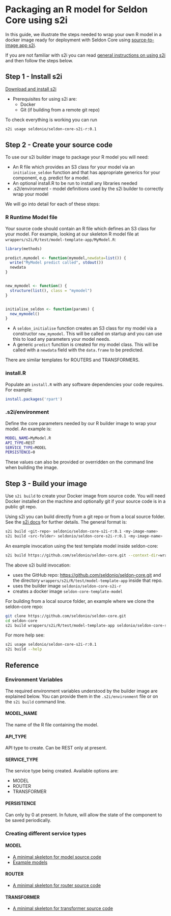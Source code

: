 # Packaging an R model for Seldon Core using s2i

In this guide, we illustrate the steps needed to wrap your own R model in a docker image ready for deployment with Seldon Core using [source-to-image app s2i](https://github.com/openshift/source-to-image).

If you are not familiar with s2i you can read [general instructions on using s2i](../wrappers/s2i.md) and then follow the steps below.

## Step 1 - Install s2i

[Download and install s2i](https://github.com/openshift/source-to-image#installation)

- Prerequisites for using s2i are:
  - Docker
  - Git (if building from a remote git repo)

To check everything is working you can run

```bash
s2i usage seldonio/seldon-core-s2i-r:0.1
```

## Step 2 - Create your source code

To use our s2i builder image to package your R model you will need:

- An R file which provides an S3 class for your model via an `initialise_seldon` function and that has appropriate generics for your component, e.g. predict for a model.
- An optional install.R to be run to install any libraries needed
- .s2i/environment - model definitions used by the s2i builder to correctly wrap your model

We will go into detail for each of these steps:

### R Runtime Model file

Your source code should contain an R file which defines an S3 class for your model. For example, looking at our skeleton R model file at `wrappers/s2i/R/test/model-template-app/MyModel.R`:

```R
library(methods)

predict.mymodel <- function(mymodel,newdata=list()) {
  write("MyModel predict called", stdout())
  newdata
}


new_mymodel <- function() {
  structure(list(), class = "mymodel")
}


initialise_seldon <- function(params) {
  new_mymodel()
}
```

- A `seldon_initialise` function creates an S3 class for my model via a constructor `new_mymodel`. This will be called on startup and you can use this to load any parameters your model needs.
- A generic `predict` function is created for my model class. This will be called with a `newdata` field with the `data.frame` to be predicted.

There are similar templates for ROUTERS and TRANSFORMERS.

### install.R

Populate an `install.R` with any software dependencies your code requires. For example:

```R
install.packages('rpart')
```

### .s2i/environment

Define the core parameters needed by our R builder image to wrap your model. An example is:

```bash
MODEL_NAME=MyModel.R
API_TYPE=REST
SERVICE_TYPE=MODEL
PERSISTENCE=0
```

These values can also be provided or overridden on the command line when building the image.

## Step 3 - Build your image

Use `s2i build` to create your Docker image from source code. You will need Docker installed on the machine and optionally git if your source code is in a public git repo.

Using s2i you can build directly from a git repo or from a local source folder. See the [s2i docs](https://github.com/openshift/source-to-image/blob/master/docs/cli.md#s2i-build) for further details. The general format is:

```bash
s2i build <git-repo> seldonio/seldon-core-s2i-r:0.1 <my-image-name>
s2i build <src-folder> seldonio/seldon-core-s2i-r:0.1 <my-image-name>
```

An example invocation using the test template model inside seldon-core:

```bash
s2i build https://github.com/seldonio/seldon-core.git --context-dir=wrappers/s2i/R/test/model-template-app seldonio/seldon-core-s2i-r:0.1 seldon-core-template-model
```

The above s2i build invocation:

- uses the GitHub repo: https://github.com/seldonio/seldon-core.git and the directory `wrappers/s2i/R/test/model-template-app` inside that repo.
- uses the builder image `seldonio/seldon-core-s2i-r`
- creates a docker image `seldon-core-template-model`

For building from a local source folder, an example where we clone the seldon-core repo:

```bash
git clone https://github.com/seldonio/seldon-core.git
cd seldon-core
s2i build wrappers/s2i/R/test/model-template-app seldonio/seldon-core-s2i-r:0.1 seldon-core-template-model
```

For more help see:

```bash
s2i usage seldonio/seldon-core-s2i-r:0.1
s2i build --help
```

## Reference

### Environment Variables

The required environment variables understood by the builder image are explained below. You can provide them in the `.s2i/environment` file or on the `s2i build` command line.

#### MODEL_NAME

The name of the R file containing the model.

#### API_TYPE

API type to create. Can be REST only at present.

#### SERVICE_TYPE

The service type being created. Available options are:

- MODEL
- ROUTER
- TRANSFORMER

#### PERSISTENCE

Can only by 0 at present. In future, will allow the state of the component to be saved periodically.

### Creating different service types

#### MODEL

- [A minimal skeleton for model source code](https://github.com/cliveseldon/seldon-core/tree/s2i/wrappers/s2i/R/test/model-template-app)
- [Example models](../examples/notebooks.html)

#### ROUTER
- [A minimal skeleton for router source code](https://github.com/cliveseldon/seldon-core/tree/s2i/wrappers/s2i/R/test/router-template-app)

#### TRANSFORMER

- [A minimal skeleton for transformer source code](https://github.com/cliveseldon/seldon-core/tree/s2i/wrappers/s2i/R/test/transformer-template-app)
